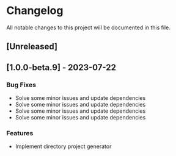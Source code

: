 # Changelog

All notable changes to this project will be documented in this file.

## [Unreleased]
## [1.0.0-beta.9] - 2023-07-22

### Bug Fixes

- Solve some minor issues and update dependencies
- Solve some minor issues and update dependencies
- Solve some minor issues and update dependencies
- Solve some minor issues and update dependencies

### Features

- Implement directory project generator

<!-- generated by git-cliff -->
